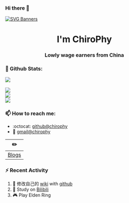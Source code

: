 ### Hi there 👋
[![SVG Banners](https://svg-banners.vercel.app/api?type=origin&text1=Welcom💖&width=1000&height=400)](https://github.com/Akshay090/svg-banners)

<h1 align="center">I'm ChiroPhy</h1>
<h3 align="center">Lowly wage earners from China</h3>

### 🌈 Github Stats:
<a href="https://count.getloli.com"><img align="center" src="https://count.getloli.com/get/@chirophy?theme=rule34"></a><br>  
<img src = "https://github-readme-stats.vercel.app/api?username=chirophy&bg_color=30,e96443,904e95&title_color=fff&text_color=fff">  
<img src = "http://github-readme-streak-stats.herokuapp.com?user=chirophy&theme=dracula">  
<img src = "https://github-profile-summary-cards.vercel.app/api/cards/profile-details?username=chirophy&theme=monokai">  

### 📫 How to reach me:
- :octocat: [github@chirophy](https://github.com/chirophy)
- :email: [gmail@chirophy](mailto:chirophy@gmail.com)


| :pencil2: |
| --- |
| [Blogs](https://chirophy.online/) |  

### ⚡ Recent Activity
<!--START_SECTION:activity-->
1. 🍭 修改自己的 [wiki](https://chirophy.online/) with [github](https://github.com/chirophy/)
2. 🍹 Study on [Bilibili](https://www.bilibili.com/)
3. 🎮 Play Elden Ring
<!--END_SECTION:activity-->

<!--
**chirophy/chirophy** is a ✨ _special_ ✨ repository because its `README.md` (this file) appears on your GitHub profile.

Here are some ideas to get you started:

- 🔭 I’m currently working on ...
- 🌱 I’m currently learning ...
- 👯 I’m looking to collaborate on ...
- 🤔 I’m looking for help with ...
- 💬 Ask me about ...
- 📫 How to reach me: ...
- 😄 Pronouns: ...
- ⚡ Fun fact: ...
-->
